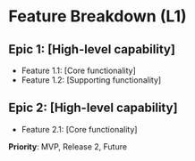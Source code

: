 # Feature Breakdown (L1)

## Epic 1: [High-level capability]
- Feature 1.1: [Core functionality]
- Feature 1.2: [Supporting functionality]

## Epic 2: [High-level capability]
- Feature 2.1: [Core functionality]

**Priority**: MVP, Release 2, Future